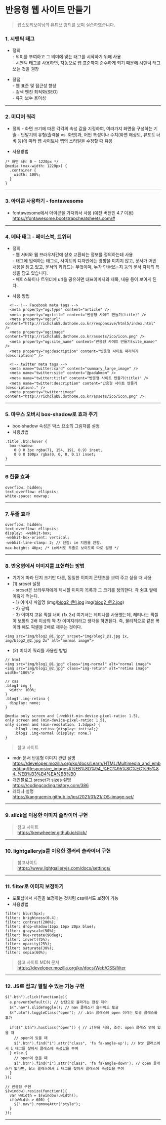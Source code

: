# 반응형 웹 사이트 만들기

> 웹스토리보이님의 유튜브 강의를 보며 실습하였습니다. 

### 1. 시맨틱 태그
- 정의   
\- 의미를 부여하고 그 의미에 맞는 태그를 시작하기 위해 사용  
\- 시맨틱 태그를 사용하면, 자동으로 웹 표준까지 준수하게 되기 때문에 시맨틱 태그 쓰는 것을 권장  

- 장점    
\- 웹 표준 및 접근성 향상   
\- 검색 엔진 최적화(SEO)  
\- 유지 보수 용이성 
***  
### 2. 미디어 쿼리 
- 정의
\- 화면 크기에 따른 각각의 속성 값을 지정하여, 여러가지 화면을 구성하는 기술
\- 단말기의 유형(출력물 vs. 화면)과, 어떤 특성이나 수치(화면 해상도, 뷰포트 너비 등)에 따라 웹 사이트나 앱의 스타일을 수정할 때 유용 

- 사용방법 
```
/* 화면 너비 0 ~ 1220px */
@media (max-width: 1220px) {
  .container {
    width: 100%;
  }
}
```
***
### 3. 아이콘 사용하기 - fontawesome  
- fontawesome에서 아이콘을 가져와서 사용 (예전 버전인 4.7 이용)  
https://fontawesome.bootstrapcheatsheets.com/#  

***

### 4. 메타 태그 - 페이스북, 트위터 
- 정의  
\- 웹 서버와 웹 브라우저간에 상호 교환되는 정보를 정의하는데 사용  
\- <head> 태그에 입력하는 태그로, 사이트의 디자인에는 영향을 미치지 않고, 문서가 어떤 내용을 담고 있고, 문서의 키워드는 무엇이며, 누가 만들었는지 등의 문서 자체의 특성을 담고 있습니다.   
\- 페이스북이나 트위터에 url을 공유하면 대표이미지와 제목, 내용 등이 보이게 된다. 

- 사용 방법  
```
  <!-- !-- Facebook meta tags -->
  <meta property="og:type" content="article" />
  <meta property="og:title" content="반응형 사이트 만들기(title)" />
  <meta property="og:url" content="http://richclub8.dothome.co.kr/responsive/html5/index.html" />
  <meta property="og:image" content="http://richclub8.dothome.co.kr/assets/ico/icon.png" />
  <meta property="og:site_name" content="반응형 사이트 만들기(site_name)" />
  <meta property="og:description" content="반응형 사이트 따라하기(description)" />

  <!-- twitter meta tags -->
  <meta name="twitter:card" content="summary_large_image" />
  <meta name="twitter:site" content="@padakmon" />
  <meta name="twitter:title" content="반응형 사이트 만들기(title)" />
  <meta name="twitter:description" content="반응형 사이트 만들기(description)." />
  <meta property="twitter:image" content="http://richclub8.dothome.co.kr/assets/ico/icon.png" />
```
***
### 5. 마우스 오버시 box-shadow로 효과 주기
- box-shadow 속성은 박스 요소의 그림자를 설정  
- 사용방법  
```
.title .btn:hover {
  box-shadow: 
    0 0 0 3px rgba(71, 154, 191, 0.9) inset,
    0 0 0 100px rgba(0, 0, 0, 0.1) inset;
}
``` 
---
### 6 한줄 효과  
```
overflow: hidden;
text-overflow: ellipsis;
white-space: nowrap;
```
---
### 7. 두줄 효과
```
overflow: hidden;
text-overflow: ellipsis;
display: -webkit-box;
-webkit-box-orient: vertical;
-webkit-line-clamp: 2; // 단점: ie 지원을 안함. 
max-height: 40px; /* ie에서도 두줄로 보이도록 따로 설정 */ 
```
---
### 8. 반응형에서 이미지를 표현하는 방법  
- 기기에 따라 단지 크기만 다른, 동일한 이미지 콘텐츠를 보여 주고 싶을 때 사용  
- (1) srcset 설정  
\- srcset은 브라우저에게 제시할 이미지 목록과 그 크기를 정의한다. 각 쉼표 앞에 이렇게 적는다.  
\- 1) 이미지 파일명 (img/blog2_@1.jpg img/blog2_@2.jpg)  
\- 2) 공백  
\- 3) 이미지 고유 픽셀 너비 (1x 2x) 
  여기서는 레티나를 사용했는데, 레티나는 픽셀이 보통의 2배 이상의 꽉 찬 이미지리라고 생각을 하면된다. 
  즉, 물리적으로 같은 폭이라 해도 픽셀을 2배로 채우는 것이다. 
  
``` 
<img src="img/blog2_@1.jpg" srcset="img/blog2_@1.jpg 1x, img/blog2_@2.jpg 2x" alt="normal image">
```
- (2) 미디어 쿼리를 사용한 방법 

```
// html
<img src="img/blog1_@1.jpg" class="img-normal" alt="normal image">
<img src="img/blog1_@2.jpg" class="img-retina" alt="retina image" width="100%">

// css
.blog1 img {
  width: 100%;
}
.blog1 .img-retina {
  display: none;
}

@media only screen and (-webkit-min-device-pixel-ratio: 1.5),
only screen and (min-device-pixel-ratio: 1.5),
only screen and (min-resolution: 1.5dppx) {
    .blog1 .img-retina {display: initial;}
    .blog1 .img-normal {display: none;}
}

```
  
> 참고 사이트 
- mdn 문서 반응형 이미지 관련 설명   
https://developer.mozilla.org/ko/docs/Learn/HTML/Multimedia_and_embedding/Responsive_images#%EB%8D%94_%EC%95%8C%EC%95%84_%EB%B3%B4%EA%B8%B0  
- 개인블로그 srcset과 sizes 설명  
https://codingcoding.tistory.com/386  
- 레티나 설명  
https://kangraemin.github.io/ios/2021/01/21/iOS-image-set/
  
---
### 9. slick을 이용한 이미지 슬라이더 구현 
> 참고 사이트   
https://kenwheeler.github.io/slick/  
---
### 10. lightgalleryjs를 이용한 갤러리 슬라이더 구현
> 참고사이트   
https://www.lightgalleryjs.com/docs/settings/  
---
### 11. filter로 이미지 보정하기 
- 포토샵에서 사진을 보정하는 것처럼 css에서도 보정이 가능
- 사용방법
```
filter: blur(5px);
filter: brightness(0.4);
filter: contrast(200%);
filter: drop-shadow(16px 16px 20px blue);
filter: grayscale(50%);
filter: hue-rotate(90deg);
filter: invert(75%);
filter: opacity(25%);
filter: saturate(30%);
filter: sepia(60%);
```
> 참고 사이트 MDN 문서  
https://developer.mozilla.org/ko/docs/Web/CSS/filter
---
### 12. JS로 접고/ 펼칠 수 있는 기능 구현 
```
$(".btn").click(function(e){
  e.preventDefault(); // 상단으로 올라가는 현상 제어
  $(".nav").slideToggle(); // nav 클래스가 슬라이드 토글
  $(".btn").toggleClass("open"); // .btn 클래스에 open 이라는 토글 클래스를 추가

  if($(".btn").hasClass("open")) { // if문을 사용, 조건: open 클래스 명이 있을 때
    // open이 있을 때
    $(".btn").find("i").attr("class", 'fa fa-angle-up'); // btn 클래스에서 i 태그를 찾아서 클래스에 속성값을 부여
  } else {
    // open이 없을 때
    $(".btn").find("i").attr("class", 'fa fa-angle-down'); // open 클래스가 없다면, btn 클래스에서 i 태그를 찾아서 클래스에 속성값을 부여
  }
});

// 반응형 구현 
$(window).resize(function(){ 
  var wWidth = $(window).width();
  if(wWidth > 600) {
    $(".nav").removeAttr("style");
  }
});  
```
---  
  
  
